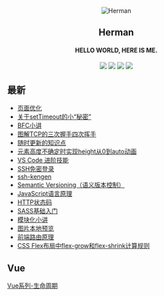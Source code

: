 <p align="center">
<img alt="Herman" src="https://www.hereis.me/favicon.ico">
</p>
<h2 align="center">
Herman
</h2>

<h4 align="center">HELLO WORLD, HERE IS ME.</h4>

<p align="center">
<a title="Herman" target="_blank" href="https://github.com/lj0812/solo-blog"><img src="https://img.shields.io/github/last-commit/lj0812/solo-blog.svg?style=flat-square&color=FF9900"></a>
<a title="GitHub repo size in bytes" target="_blank" href="https://github.com/lj0812/solo-blog"><img src="https://img.shields.io/github/repo-size/lj0812/solo-blog.svg?style=flat-square"></a>
<a title="Solo Version" target="_blank" href="https://github.com/88250/solo/releases"><img src="https://img.shields.io/badge/solo-4.0-f1e05a.svg?style=flat-square&color=blueviolet"></a>
<a title="Hits" target="_blank" href="https://github.com/88250/hits"><img src="https://hits.b3log.org/lj0812/solo-blog.svg"></a></p>

## 最新

* [页面优化](https://blog.hereis.me/articles/2020/05/10/1589125294667.html)
* [关于setTimeout的小“秘密”](https://blog.hereis.me/articles/2020/04/28/1588069259467.html)
* [BFC小讲](https://blog.hereis.me/articles/2019/12/02/1575279425303.html)
* [图解TCP的三次握手四次挥手](https://blog.hereis.me/articles/2019/11/27/1574838356041.html)
* [随时更新的知识点](https://blog.hereis.me/articles/2019/09/17/1568709649894.html)
* [元素高度不确定时实现height从0到auto动画](https://blog.hereis.me/articles/2019/08/01/1564656287489.html)
* [VS Code 进阶技能](https://blog.hereis.me/articles/2019/07/30/1564473871197.html)
* [SSH免密登录](https://blog.hereis.me/articles/2019/07/30/1564473293597.html)
* [ssh-kengen](https://blog.hereis.me/articles/2019/07/30/1564472947025.html)
* [Semantic Versioning（语义版本控制）](https://blog.hereis.me/articles/2019/07/30/1564472296226.html)
* [JavaScript语言原理](https://blog.hereis.me/articles/2019/07/30/1564472176508.html)
* [HTTP状态码](https://blog.hereis.me/articles/2019/07/30/1564471932272.html)
* [SASS基础入门](https://blog.hereis.me/articles/2019/07/30/1564470103203.html)
* [模块化小讲](https://blog.hereis.me/articles/2020/05/23/1590241051803.html)
* [图片本地预览](https://blog.hereis.me/articles/2020/05/26/1590489905117.html)
* [前端路由原理](https://blog.hereis.me/articles/2020/05/27/1590564479314.html)
* [CSS Flex布局中flex-grow和flex-shrink计算规则](https://blog.hereis.me/articles/2020/05/27/1590575852573.html)

## Vue

[Vue系列-生命周期](https://blog.hereis.me/articles/2020/05/11/1589208476284.html)


<!-- --- -->

<!-- 本仓库通过 [Solo](https://github.com/88250/solo) 自动进行同步更新 ❤️ -->